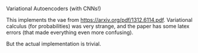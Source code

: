 Variational Autoencoders (with CNNs!)

This implements the vae from https://arxiv.org/pdf/1312.6114.pdf. 
Variational calculus (for probabilities) was very strange,
and the paper has some latex errors (that made everything even more confusing). 

But the actual implementation is trivial.
